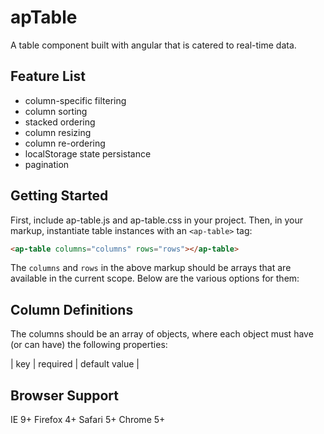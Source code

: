 apTable
========
A table component built with angular that is catered to real-time data.

Feature List
------------
- column-specific filtering
- column sorting
- stacked ordering
- column resizing
- column re-ordering
- localStorage state persistance
- pagination

Getting Started
---------------

First, include ap-table.js and ap-table.css in your project. Then, in your markup, instantiate table instances with an `<ap-table>` tag:

```HTML
<ap-table columns="columns" rows="rows"></ap-table>
```

The `columns` and `rows` in the above markup should be arrays that are available in the current scope. Below are the various options for them:


Column Definitions
-----------------
The columns should be an array of objects, where each object must have (or can have) the following properties:

| key | required | default value |  


Browser Support
---------------
IE 9+
Firefox 4+
Safari 5+
Chrome 5+
